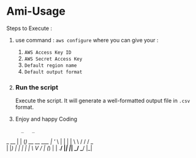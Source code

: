 # Ami-Usage

Steps to Execute : 

1. use command : `aws configure`
   where you can give your :
     1. `AWS Access Key ID`
     2. `AWS Secret Access Key`
     3. `Default region name`
     4. `Default output format`
3. ### Run the script
   Execute the script. It will generate a well-formatted output file in `.csv` format.
5. Enjoy and happy Coding 

         _   _
 _ __   | | (_) __   __   ___
| '_ \  | | | | \ \ / /  / _ \
| |_) | | | | |  \ V /  | (_) |
| .__/  |_| |_|   \_/    \___/
|_|

